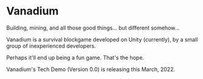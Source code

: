 # Vanadium
Building, mining, and all those good things... but different somehow...

Vanadium is a survival blockgame developed on Unity (currently), by a small group of inexperienced developers. 

Perhaps it'll end up being a fun game. That's the hope.

Vanadium's Tech Demo (Version 0.0) is releasing this March, 2022. 
